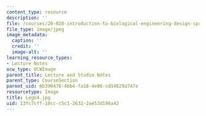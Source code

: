 ```yaml
---
content_type: resource
description: ''
file: /courses/20-020-introduction-to-biological-engineering-design-spring-2009/13fc7cff10ccc5c126322ae53d196a42_Lego4.jpg
file_type: image/jpeg
image_metadata:
  caption: ''
  credit: ''
  image-alt: ''
learning_resource_types:
- Lecture Notes
ocw_type: OCWImage
parent_title: Lecture and Studio Notes
parent_type: CourseSection
parent_uid: 6b390478-4bb4-fa18-4e86-cd14829a747e
resourcetype: Image
title: Lego4.jpg
uid: 13fc7cff-10cc-c5c1-2632-2ae53d196a42
---
```

